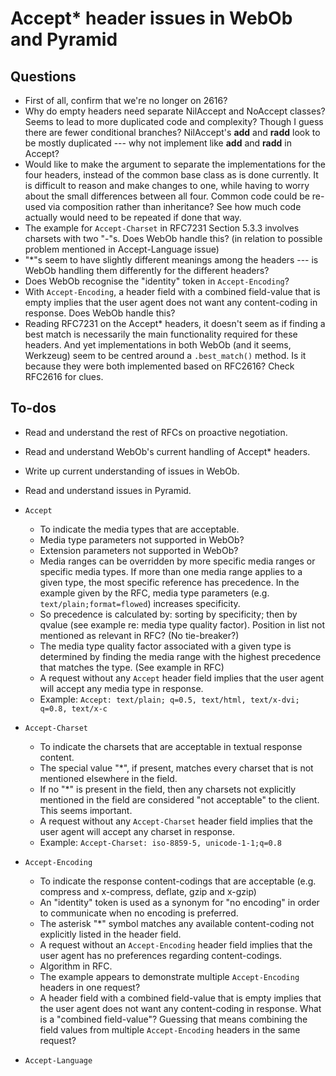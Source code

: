 # Accept\* header issues in WebOb and Pyramid


## Questions

* First of all, confirm that we're no longer on 2616?
* Why do empty headers need separate NilAccept and NoAccept classes? Seems to
  lead to more duplicated code and complexity? Though I guess there are fewer
  conditional branches? NilAccept's __add__ and __radd__ look to be mostly
  duplicated --- why not implement like __add__ and __radd__ in Accept?
* Would like to make the argument to separate the implementations for the four
  headers, instead of the common base class as is done currently. It is
  difficult to reason and make changes to one, while having to worry about the
  small differences between all four. Common code could be re-used via
  composition rather than inheritance? See how much code actually would need to
  be repeated if done that way.
* The example for `Accept-Charset` in RFC7231 Section 5.3.3 involves charsets
  with two "-"s. Does WebOb handle this? (in relation to possible problem
  mentioned in Accept-Language issue)
* "\*"s seem to have slightly different meanings among the headers --- is WebOb
  handling them differently for the different headers?
* Does WebOb recognise the "identity" token in `Accept-Encoding`?
* With `Accept-Encoding`, a header field with a combined field-value that is
  empty implies that the user agent does not want any content-coding in
  response. Does WebOb handle this?
* Reading RFC7231 on the Accept\* headers, it doesn't seem as if finding a best
  match is necessarily the main functionality required for these headers. And
  yet implementations in both WebOb (and it seems, Werkzeug) seem to be centred
  around a `.best_match()` method. Is it because they were both implemented
  based on RFC2616? Check RFC2616 for clues.


## To-dos

* Read and understand the rest of RFCs on proactive negotiation.
* Read and understand WebOb's current handling of Accept\* headers.
* Write up current understanding of issues in WebOb.
* Read and understand issues in Pyramid.



* `Accept`
	* To indicate the media types that are acceptable.
	* Media type parameters not supported in WebOb?
	* Extension parameters not supported in WebOb?
	* Media ranges can be overridden by more specific media ranges or
	  specific media types. If more than one media range applies to a given
	  type, the most specific reference has precedence. In the example
	  given by the RFC, media type parameters (e.g.
	  `text/plain;format=flowed`) increases specificity.
	* So precedence is calculated by: sorting by specificity; then by
	  qvalue (see example re: media type quality factor). Position in list
	  not mentioned as relevant in RFC? (No tie-breaker?)
	* The media type quality factor associated with a given type is
	  determined by finding the media range with the highest precedence
	  that matches the type. (See example in RFC)
	* A request without any `Accept` header field implies that the user
	  agent will accept any media type in response.
	* Example: `Accept: text/plain; q=0.5, text/html, text/x-dvi; q=0.8, text/x-c`
* `Accept-Charset`
	* To indicate the charsets that are acceptable in textual response content.
	* The special value "\*", if present, matches every charset that is not
	  mentioned elsewhere in the field.
	* If no "\*" is present in the field, then any charsets not explicitly
	  mentioned in the field are considered "not acceptable" to the client.
	  This seems important.
	* A request without any `Accept-Charset` header field implies that the
	  user agent will accept any charset in response.
	* Example: `Accept-Charset: iso-8859-5, unicode-1-1;q=0.8`
* `Accept-Encoding`
	* To indicate the response content-codings that are acceptable (e.g.
	  compress and x-compress, deflate, gzip and x-gzip)
	* An "identity" token is used as a synonym for "no encoding" in order
	  to communicate when no encoding is preferred.
	* The asterisk "\*" symbol matches any available content-coding not
	  explicitly listed in the header field.
	* A request without an `Accept-Encoding` header field implies that the
	  user agent has no preferences regarding content-codings.
	* Algorithm in RFC.
	* The example appears to demonstrate multiple `Accept-Encoding` headers
	  in one request?
	* A header field with a combined field-value that is empty implies that
	  the user agent does not want any content-coding in response. What is
	  a "combined field-value"? Guessing that means combining the field
	  values from multiple `Accept-Encoding` headers in the same request?
* `Accept-Language`

